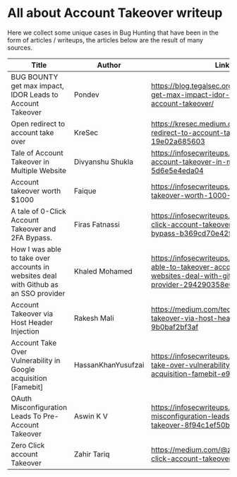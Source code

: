 # All about Account Takeover writeup 
Here we collect some unique cases in Bug Hunting that have been in the form of articles / writeups, the articles below are the result of many sources.

| Title | Author | Link |
|---|---|---|
| BUG BOUNTY get max impact, IDOR Leads to Account Takeover | Pondev | https://blog.tegalsec.org/bug-bounty-get-max-impact-idor-leads-to-account-takeover/ |
| Open redirect to account take over | KreSec | https://kresec.medium.com/open-redirect-to-account-take-over-19e02a685603 |
| Tale of Account Takeover in Multiple Website | Divyanshu Shukla | https://infosecwriteups.com/tale-of-account-takeover-in-multiple-website-5d6e5e4eda04 |
| Account takeover worth $1000 | Faique | https://infosecwriteups.com/account-takeover-worth-1000-611452063cf |
| A tale of 0-Click Account Takeover and 2FA Bypass. | Firas Fatnassi | https://infosecwriteups.com/a-tale-of-0-click-account-takeover-and-2fa-bypass-b369cd70e42f |
| How I was able to take over accounts in websites deal with Github as an SSO provider | Khaled Mohamed | https://infosecwriteups.com/how-i-was-able-to-takeover-accounts-in-websites-deal-with-github-as-a-sso-provider-294290358e0c |
| Account Takeover via Host Header Injection |Rakesh Mali | https://medium.com/techiepedia/account-takeover-via-host-header-injection-9b0baf2bf3af |
| Account Take Over Vulnerability in Google acquisition [Famebit]| HassanKhanYusufzai | https://infosecwriteups.com/account-take-over-vulnerability-in-google-acquisition-famebit-e93b1a0a7af9 |
| OAuth Misconfiguration Leads To Pre-Account Takeover|Aswin K V| https://infosecwriteups.com/oauth-misconfiguration-leads-to-pre-account-takeover-8f94c1ef50be|
| Zero Click account Takeover | Zahir Tariq|https://medium.com/@zahirtariq/zero-click-account-takeover-32e888d13e73 |
